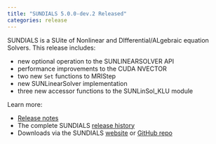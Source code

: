 ```yaml
---
title: "SUNDIALS 5.0.0-dev.2 Released"
categories: release
---
```


SUNDIALS is a SUite of Nonlinear and DIfferential/ALgebraic equation Solvers. This release includes:
- new optional operation to the SUNLINEARSOLVER API
- performance improvements to the CUDA NVECTOR
- two new `Set` functions to MRIStep
- new SUNLinearSolver implementation
- three new accessor functions to the SUNLinSol_KLU module

Learn more:
- [Release notes](https://github.com/LLNL/sundials/releases/tag/v5.0.0-dev.2)
- The complete SUNDIALS [release history](https://computing.llnl.gov/projects/sundials/release-history)
- Downloads via the SUNDIALS [website](https://computing.llnl.gov/projects/sundials) or [GitHub repo](https://github.com/LLNL/sundials)
